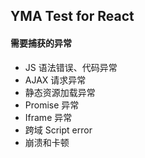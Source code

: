 ## YMA Test for React

#### 需要捕获的异常

-   JS 语法错误、代码异常
-   AJAX 请求异常
-   静态资源加载异常
-   Promise 异常
-   Iframe 异常
-   跨域 Script error
-   崩溃和卡顿
